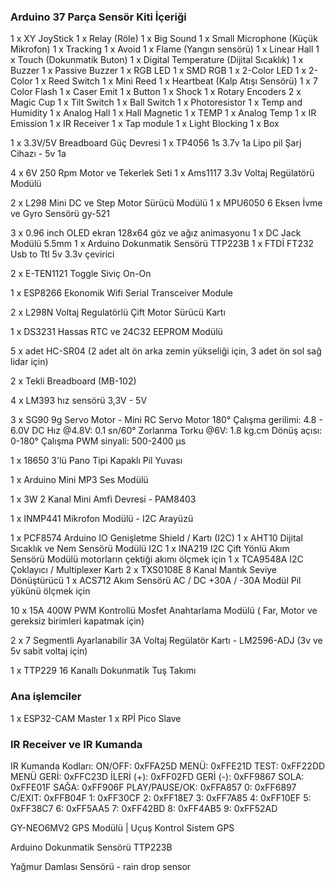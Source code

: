 ### Arduino 37 Parça Sensör Kiti İçeriği
1 x XY JoyStick
1 x Relay (Röle)
1 x Big Sound
1 x Small Microphone (Küçük Mikrofon)
1 x Tracking
1 x Avoid
1 x Flame (Yangın sensörü)
1 x Linear Hall
1 x Touch (Dokunmatik Buton)
1 x Digital Temperature (Dijital Sıcaklık)
1 x Buzzer
1 x Passive Buzzer
1 x RGB LED
1 x SMD RGB
1 x 2-Color LED
1 x 2-Color
1 x Reed Switch
1 x Mini Reed
1 x Heartbeat (Kalp Atışı Sensörü)
1 x 7 Color Flash
1 x Caser Emit
1 x Button
1 x Shock
1 x Rotary Encoders
2 x Magic Cup
1 x Tilt Switch
1 x Ball Switch
1 x Photoresistor
1 x Temp and Humidity
1 x Analog Hall
1 x Hall Magnetic
1 x TEMP
1 x Analog Temp
1 x IR Emission
1 x IR Receiver
1 x Tap module
1 x Light Blocking
1 x Box

1 x 3.3V/5V Breadboard Güç Devresi
1 x TP4056 1s 3.7v 1a Lipo pil Şarj Cihazı - 5v 1a

4 x 6V 250 Rpm Motor ve Tekerlek Seti
1 x Ams1117 3.3v Voltaj Regülatörü Modülü

2 x L298 Mini DC ve Step Motor Sürücü Modülü
1 x MPU6050 6 Eksen İvme ve Gyro Sensörü gy-521

3 x 0.96 inch OLED ekran 128x64 göz ve ağız animasyonu
1 x DC Jack Modülü 5.5mm
1 x Arduino Dokunmatik Sensörü TTP223B
1 x FTDİ FT232 Usb to Ttl 5v 3.3v çevirici 

2 x E-TEN1121 Toggle Siviç On-On

1 x ESP8266 Ekonomik Wifi Serial Transceiver Module

2 x L298N Voltaj Regulatörlü Çift Motor Sürücü Kartı

1 x DS3231 Hassas RTC ve 24C32 EEPROM Modülü

5 x adet HC-SR04 (2 adet alt ön arka zemin yükseliği için, 3 adet ön sol sağ lidar için)

2 x Tekli Breadboard (MB-102)

4 x LM393 hız sensörü 3,3V - 5V

3 x SG90 9g Servo Motor - Mini RC Servo Motor 180° Çalışma gerilimi: 4.8 - 6.0V DC Hız @4.8V: 0.1 sn/60° Zorlanma Torku @6V: 1.8 kg.cm Dönüş açısı: 0-180° Çalışma PWM sinyali: 500-2400 μs

1 x 18650 3'lü Pano Tipi Kapaklı Pil Yuvası

1 x Arduino Mini MP3 Ses Modülü

1 x 3W 2 Kanal Mini Amfi Devresi - PAM8403

1 x INMP441 Mikrofon Modülü - I2C Arayüzü

1 x PCF8574 Arduino IO Genişletme Shield / Kartı (I2C)
1 x AHT10 Dijital Sıcaklık ve Nem Sensörü Modülü I2C
1 x INA219 I2C Çift Yönlü Akım Sensörü Modülü motorların çektiği akımı ölçmek için
1 x TCA9548A I2C Çoklayıcı / Multiplexer Kartı
2 x TXS0108E 8 Kanal Mantık Seviye Dönüştürücü
1 x ACS712 Akım Sensörü AC / DC +30A / -30A Modül Pil yükünü ölçmek için

10 x 15A 400W PWM Kontrollü Mosfet Anahtarlama Modülü ( Far, Motor ve gereksiz birimleri kapatmak için)

2 x 7 Segmentli Ayarlanabilir 3A Voltaj Regülatör Kartı - LM2596-ADJ (3v ve 5v sabit voltaj için)

1 x TTP229 16 Kanallı Dokunmatik Tuş Takımı 

### Ana işlemciler 
1 x ESP32-CAM Master
1 x RPİ Pico Slave

### IR Receiver ve IR Kumanda

IR Kumanda Kodları:
ON/OFF: 0xFFA25D
MENÜ: 0xFFE21D
TEST: 0xFF22DD
MENÜ GERİ: 0xFFC23D
İLERİ (+): 0xFF02FD
GERİ (-): 0xFF9867
SOLA: 0xFFE01F
SAĞA: 0xFF906F
PLAY/PAUSE/OK: 0xFFA857
0: 0xFF6897
C/EXIT: 0xFFB04F
1: 0xFF30CF
2: 0xFF18E7
3: 0xFF7A85
4: 0xFF10EF
5: 0xFF38C7
6: 0xFF5AA5
7: 0xFF42BD
8: 0xFF4AB5
9: 0xFF52AD

GY-NEO6MV2 GPS Modülü | Uçuş Kontrol Sistem GPS

Arduino Dokunmatik Sensörü TTP223B

Yağmur Damlası Sensörü - rain drop sensor